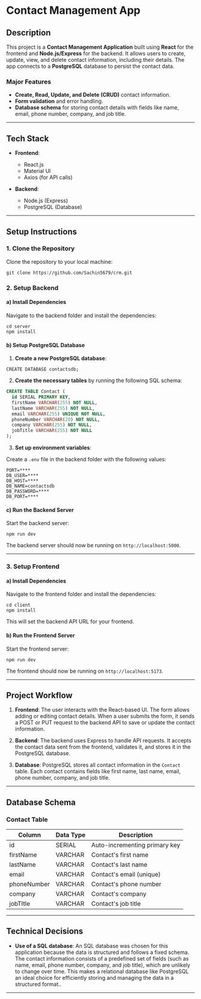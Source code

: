 # Contact Management App

## Description

This project is a **Contact Management Application** built using **React** for the frontend and **Node.js/Express** for the backend. It allows users to create, update, view, and delete contact information, including their details. The app connects to a **PostgreSQL** database to persist the contact data.

### Major Features
- **Create, Read, Update, and Delete (CRUD)** contact information.
- **Form validation** and error handling.
- **Database schema** for storing contact details with fields like name, email, phone number, company, and job title.
  
---

## Tech Stack

- **Frontend**:
  - React.js
  - Material UI
  - Axios (for API calls)
  
- **Backend**:
  - Node.js (Express)
  - PostgreSQL (Database)
  
---

## Setup Instructions

### 1. Clone the Repository

Clone the repository to your local machine:

```
git clone https://github.com/Sachin5679/crm.git
```

### 2. Setup Backend

#### a) Install Dependencies

Navigate to the backend folder and install the dependencies:

```
cd server
npm install
```

#### b) Setup PostgreSQL Database

1. **Create a new PostgreSQL database**:

```
CREATE DATABASE contactsdb;
```

2. **Create the necessary tables** by running the following SQL schema:

```sql
CREATE TABLE Contact (
  id SERIAL PRIMARY KEY,
  firstName VARCHAR(255) NOT NULL,
  lastName VARCHAR(255) NOT NULL,
  email VARCHAR(255) UNIQUE NOT NULL,
  phoneNumber VARCHAR(20) NOT NULL,
  company VARCHAR(255) NOT NULL,
  jobTitle VARCHAR(255) NOT NULL
);
```

3. **Set up environment variables**:

Create a `.env` file in the backend folder with the following values:

```.env
PORT=****
DB_USER=****
DB_HOST=****
DB_NAME=contactsdb
DB_PASSWORD=****
DB_PORT=****
```

#### c) Run the Backend Server

Start the backend server:

```
npm run dev
```

The backend server should now be running on `http://localhost:5000`.

---

### 3. Setup Frontend

#### a) Install Dependencies

Navigate to the frontend folder and install the dependencies:

```
cd client
npm install
```

This will set the backend API URL for your frontend.

#### b) Run the Frontend Server

Start the frontend server:

```
npm run dev
```

The frontend should now be running on `http://localhost:5173`.

---

## Project Workflow

1. **Frontend**: The user interacts with the React-based UI. The form allows adding or editing contact details. When a user submits the form, it sends a POST or PUT request to the backend API to save or update the contact information.
   
2. **Backend**: The backend uses Express to handle API requests. It accepts the contact data sent from the frontend, validates it, and stores it in the PostgreSQL database.

3. **Database**: PostgreSQL stores all contact information in the `Contact` table. Each contact contains fields like first name, last name, email, phone number, company, and job title.

---

## Database Schema

### Contact Table

| Column       | Data Type  | Description                          |
|--------------|------------|--------------------------------------|
| id           | SERIAL     | Auto-incrementing primary key        |
| firstName    | VARCHAR    | Contact's first name                 |
| lastName     | VARCHAR    | Contact's last name                  |
| email        | VARCHAR    | Contact's email (unique)             |
| phoneNumber  | VARCHAR    | Contact's phone number               |
| company      | VARCHAR    | Contact's company                    |
| jobTItle     | VARCHAR    | Contact's job title                  |

---

## Technical Decisions

- **Use of a SQL database**: An SQL database was chosen for this application because the data is structured and follows a fixed schema. The contact information consists of a predefined set of fields (such as name, email, phone number, company, and job title), which are unlikely to change over time. This makes a relational database like PostgreSQL an ideal choice for efficiently storing and managing the data in a structured format..

---
